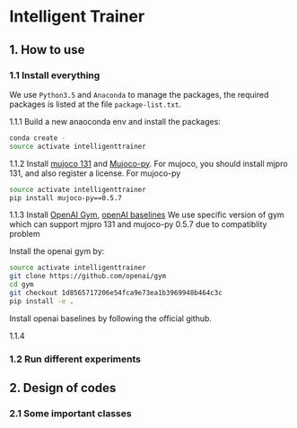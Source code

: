 # Intelligent Trainer

## 1. How to use

### 1.1 Install everything
We use `Python3.5` and `Anaconda` to manage the packages, 
the required packages is listed at the file `package-list.txt`.

1.1.1 Build a new anaoconda env and install the packages:
```bash
conda create -
source activate intelligenttrainer
```
1.1.2 Install [mujoco 131](http://www.mujoco.org/) and [Mujoco-py](https://github.com/openai/mujoco-py).
For mujoco, you should install mjpro 131, and also register a license. 
For mujoco-py
```bash
source activate intelligenttrainer
pip install mujoco-py==0.5.7
```

1.1.3 Install [OpenAI Gym](https://github.com/openai/gym/), [openAI baselines](https://github.com/openai/baselines)
We use specific version of gym which can support mjpro 131 and mujoco-py 0.5.7 due to compatiblity problem

Install the openai gym by:
```bash
source activate intelligenttrainer
git clone https://github.com/openai/gym
cd gym
git checkout 1d8565717206e54fca9e73ea1b3969948b464c3c
pip install -e .
```
Install openai baselines by following the official github.

1.1.4 


### 1.2 Run different experiments

## 2. Design of codes
### 2.1 Some important classes